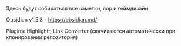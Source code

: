 Здесь будут собираться все заметки, лор и геймдизайн


Obsidian v1.5.8 - https://obsidian.md/


Plugins: Highlightr, Link Converter (скачиваются автоматически при клонировании репозитория)